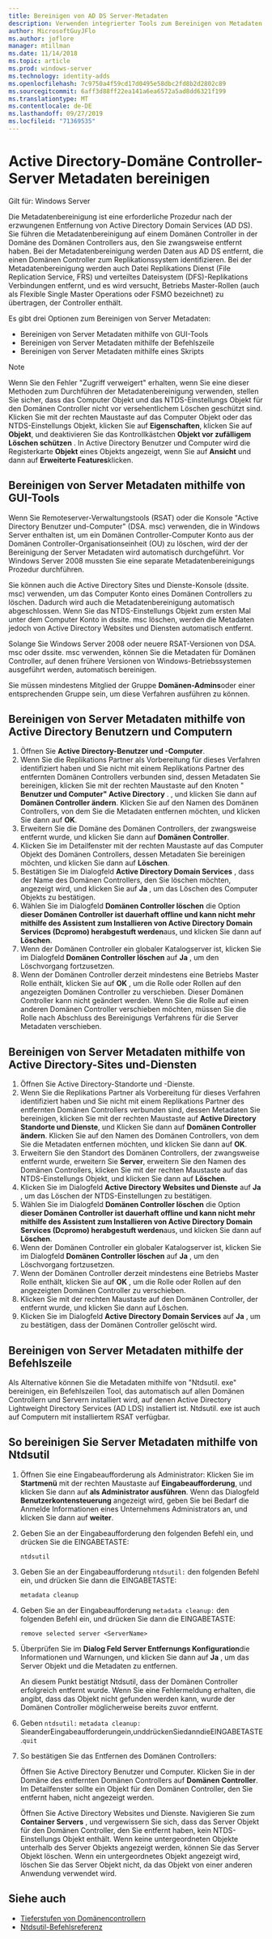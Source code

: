 ```yaml
---
title: Bereinigen von AD DS Server-Metadaten
description: Verwenden integrierter Tools zum Bereinigen von Metadaten von entfernten Domänen Controllern
author: MicrosoftGuyJFlo
ms.author: joflore
manager: mtillman
ms.date: 11/14/2018
ms.topic: article
ms.prod: windows-server
ms.technology: identity-adds
ms.openlocfilehash: 7c9750a4f59cd17d0495e58dbc2fd8b2d2802c89
ms.sourcegitcommit: 6aff3d88ff22ea141a6ea6572a5ad8dd6321f199
ms.translationtype: MT
ms.contentlocale: de-DE
ms.lasthandoff: 09/27/2019
ms.locfileid: "71369535"
---
```

# <a name="clean-up-active-directory-domain-controller-server-metadata"></a>Active Directory-Domäne Controller-Server Metadaten bereinigen

Gilt für: Windows Server

Die Metadatenbereinigung ist eine erforderliche Prozedur nach der erzwungenen Entfernung von Active Directory Domain Services (AD DS). Sie führen die Metadatenbereinigung auf einem Domänen Controller in der Domäne des Domänen Controllers aus, den Sie zwangsweise entfernt haben. Bei der Metadatenbereinigung werden Daten aus AD DS entfernt, die einen Domänen Controller zum Replikationssystem identifizieren. Bei der Metadatenbereinigung werden auch Datei Replikations Dienst (File Replication Service, FRS) und verteiltes Dateisystem (DFS)-Replikations Verbindungen entfernt, und es wird versucht, Betriebs Master-Rollen (auch als Flexible Single Master Operations oder FSMO bezeichnet) zu übertragen, der Controller enthält.

Es gibt drei Optionen zum Bereinigen von Server Metadaten:

- Bereinigen von Server Metadaten mithilfe von GUI-Tools
- Bereinigen von Server Metadaten mithilfe der Befehlszeile
- Bereinigen von Server Metadaten mithilfe eines Skripts

> [!NOTE]
> Wenn Sie den Fehler "Zugriff verweigert" erhalten, wenn Sie eine dieser Methoden zum Durchführen der Metadatenbereinigung verwenden, stellen Sie sicher, dass das Computer Objekt und das NTDS-Einstellungs Objekt für den Domänen Controller nicht vor versehentlichem Löschen geschützt sind. Klicken Sie mit der rechten Maustaste auf das Computer Objekt oder das NTDS-Einstellungs Objekt, klicken Sie auf **Eigenschaften**, klicken Sie auf **Objekt**, und deaktivieren Sie das Kontrollkästchen **Objekt vor zufälligem Löschen schützen** . In Active Directory Benutzer und Computer wird die Registerkarte **Objekt** eines Objekts angezeigt, wenn Sie auf **Ansicht** und dann auf **Erweiterte Features**klicken.

## <a name="clean-up-server-metadata-using-gui-tools"></a>Bereinigen von Server Metadaten mithilfe von GUI-Tools

Wenn Sie Remoteserver-Verwaltungstools (RSAT) oder die Konsole "Active Directory Benutzer und-Computer" (DSA. msc) verwenden, die in Windows Server enthalten ist, um ein Domänen Controller-Computer Konto aus der Domänen Controller-Organisationseinheit (OU) zu löschen, wird der der Bereinigung der Server Metadaten wird automatisch durchgeführt. Vor Windows Server 2008 mussten Sie eine separate Metadatenbereinigungs Prozedur durchführen.

Sie können auch die Active Directory Sites und Dienste-Konsole (dssite. msc) verwenden, um das Computer Konto eines Domänen Controllers zu löschen. Dadurch wird auch die Metadatenbereinigung automatisch abgeschlossen. Wenn Sie das NTDS-Einstellungs Objekt zum ersten Mal unter dem Computer Konto in dssite. msc löschen, werden die Metadaten jedoch von Active Directory Websites und Diensten automatisch entfernt.

Solange Sie Windows Server 2008 oder neuere RSAT-Versionen von DSA. msc oder dssite. msc verwenden, können Sie die Metadaten für Domänen Controller, auf denen frühere Versionen von Windows-Betriebssystemen ausgeführt werden, automatisch bereinigen.

Sie müssen mindestens Mitglied der Gruppe **Domänen-Admins**oder einer entsprechenden Gruppe sein, um diese Verfahren ausführen zu können.

## <a name="clean-up-server-metadata-using-activedirectory-users-and-computers"></a>Bereinigen von Server Metadaten mithilfe von Active Directory Benutzern und Computern

1. Öffnen Sie **Active Directory-Benutzer und -Computer**.
2. Wenn Sie die Replikations Partner als Vorbereitung für dieses Verfahren identifiziert haben und Sie nicht mit einem Replikations Partner des entfernten Domänen Controllers verbunden sind, dessen Metadaten Sie bereinigen, klicken Sie mit der rechten Maustaste auf den Knoten " **Benutzer und Computer" Active Directory** . , und klicken Sie dann auf **Domänen Controller ändern**. Klicken Sie auf den Namen des Domänen Controllers, von dem Sie die Metadaten entfernen möchten, und klicken Sie dann auf **OK**.
3. Erweitern Sie die Domäne des Domänen Controllers, der zwangsweise entfernt wurde, und klicken Sie dann auf **Domänen Controller**.
4. Klicken Sie im Detailfenster mit der rechten Maustaste auf das Computer Objekt des Domänen Controllers, dessen Metadaten Sie bereinigen möchten, und klicken Sie dann auf **Löschen**.
5. Bestätigen Sie im Dialogfeld **Active Directory Domain Services** , dass der Name des Domänen Controllers, den Sie löschen möchten, angezeigt wird, und klicken Sie auf **Ja** , um das Löschen des Computer Objekts zu bestätigen.
6. Wählen Sie im Dialogfeld **Domänen Controller löschen** die Option **dieser Domänen Controller ist dauerhaft offline und kann nicht mehr mithilfe des Assistent zum Installieren von Active Directory Domain Services (Dcpromo) herabgestuft werden**aus, und klicken Sie dann auf **Löschen**.
7. Wenn der Domänen Controller ein globaler Katalogserver ist, klicken Sie im Dialogfeld **Domänen Controller löschen** auf **Ja** , um den Löschvorgang fortzusetzen.
8. Wenn der Domänen Controller derzeit mindestens eine Betriebs Master Rolle enthält, klicken Sie auf **OK** , um die Rolle oder Rollen auf den angezeigten Domänen Controller zu verschieben. Dieser Domänen Controller kann nicht geändert werden. Wenn Sie die Rolle auf einen anderen Domänen Controller verschieben möchten, müssen Sie die Rolle nach Abschluss des Bereinigungs Verfahrens für die Server Metadaten verschieben.

## <a name="clean-up-server-metadata-using-activedirectory-sites-and-services"></a>Bereinigen von Server Metadaten mithilfe von Active Directory-Sites und-Diensten

1. Öffnen Sie Active Directory-Standorte und -Dienste.
2. Wenn Sie die Replikations Partner als Vorbereitung für dieses Verfahren identifiziert haben und Sie nicht mit einem Replikations Partner des entfernten Domänen Controllers verbunden sind, dessen Metadaten Sie bereinigen, klicken Sie mit der rechten Maustaste auf **Active Directory Standorte und Dienste**, und Klicken Sie dann auf **Domänen Controller ändern**. Klicken Sie auf den Namen des Domänen Controllers, von dem Sie die Metadaten entfernen möchten, und klicken Sie dann auf **OK**.
3. Erweitern Sie den Standort des Domänen Controllers, der zwangsweise entfernt wurde, erweitern Sie **Server**, erweitern Sie den Namen des Domänen Controllers, klicken Sie mit der rechten Maustaste auf das NTDS-Einstellungs Objekt, und klicken Sie dann auf **Löschen**.
4. Klicken Sie im Dialogfeld **Active Directory Websites und Dienste** auf **Ja** , um das Löschen der NTDS-Einstellungen zu bestätigen.
5. Wählen Sie im Dialogfeld **Domänen Controller löschen** die Option **dieser Domänen Controller ist dauerhaft offline und kann nicht mehr mithilfe des Assistent zum Installieren von Active Directory Domain Services (Dcpromo) herabgestuft werden**aus, und klicken Sie dann auf **Löschen**.
6. Wenn der Domänen Controller ein globaler Katalogserver ist, klicken Sie im Dialogfeld **Domänen Controller löschen** auf **Ja** , um den Löschvorgang fortzusetzen.
7. Wenn der Domänen Controller derzeit mindestens eine Betriebs Master Rolle enthält, klicken Sie auf **OK** , um die Rolle oder Rollen auf den angezeigten Domänen Controller zu verschieben.
8. Klicken Sie mit der rechten Maustaste auf den Domänen Controller, der entfernt wurde, und klicken Sie dann auf Löschen.
9. Klicken Sie im Dialogfeld **Active Directory Domain Services** auf **Ja** , um zu bestätigen, dass der Domänen Controller gelöscht wird.

## <a name="clean-up-server-metadata-using-the-command-line"></a>Bereinigen von Server Metadaten mithilfe der Befehlszeile

Als Alternative können Sie die Metadaten mithilfe von "Ntdsutil. exe" bereinigen, ein Befehlszeilen Tool, das automatisch auf allen Domänen Controllern und Servern installiert wird, auf denen Active Directory Lightweight Directory Services (AD LDS) installiert ist. Ntdsutil. exe ist auch auf Computern mit installiertem RSAT verfügbar.

## <a name="to-clean-up-server-metadata-by-using-ntdsutil"></a>So bereinigen Sie Server Metadaten mithilfe von Ntdsutil

1. Öffnen Sie eine Eingabeaufforderung als Administrator: Klicken Sie im **Startmenü** mit der rechten Maustaste auf **Eingabeaufforderung**, und klicken Sie dann auf **als Administrator ausführen**. Wenn das Dialogfeld **Benutzerkontensteuerung** angezeigt wird, geben Sie bei Bedarf die Anmelde Informationen eines Unternehmens Administrators an, und klicken Sie dann auf **weiter**.
2. Geben Sie an der Eingabeaufforderung den folgenden Befehl ein, und drücken Sie die EINGABETASTE:

   `ntdsutil`

3. Geben Sie an der Eingabeaufforderung `ntdsutil:` den folgenden Befehl ein, und drücken Sie dann die EINGABETASTE:

   `metadata cleanup`

4. Geben Sie an der Eingabeaufforderung `metadata cleanup:` den folgenden Befehl ein, und drücken Sie dann die EINGABETASTE:

   `remove selected server <ServerName>`

5. Überprüfen Sie im **Dialog Feld Server Entfernungs Konfiguration**die Informationen und Warnungen, und klicken Sie dann auf **Ja** , um das Server Objekt und die Metadaten zu entfernen.

   An diesem Punkt bestätigt Ntdsutil, dass der Domänen Controller erfolgreich entfernt wurde. Wenn Sie eine Fehlermeldung erhalten, die angibt, dass das Objekt nicht gefunden werden kann, wurde der Domänen Controller möglicherweise bereits zuvor entfernt.

6. Geben `ntdsutil:` `metadata cleanup:` SieanderEingabeaufforderungein,unddrückenSiedanndieEINGABETASTE.`quit`

7. So bestätigen Sie das Entfernen des Domänen Controllers:

   Öffnen Sie Active Directory Benutzer und Computer. Klicken Sie in der Domäne des entfernten Domänen Controllers auf **Domänen Controller**. Im Detailfenster sollte ein Objekt für den Domänen Controller, den Sie entfernt haben, nicht angezeigt werden.

   Öffnen Sie Active Directory Websites und Dienste. Navigieren Sie zum **Container Servers** , und vergewissern Sie sich, dass das Server Objekt für den Domänen Controller, den Sie entfernt haben, kein NTDS-Einstellungs Objekt enthält. Wenn keine untergeordneten Objekte unterhalb des Server Objekts angezeigt werden, können Sie das Server Objekt löschen. Wenn ein untergeordnetes Objekt angezeigt wird, löschen Sie das Server Objekt nicht, da das Objekt von einer anderen Anwendung verwendet wird.

## <a name="see-also"></a>Siehe auch

* [Tieferstufen von Domänencontrollern](Demoting-Domain-Controllers-and-Domains--Level-200-.md)
* [Ntdsutil-Befehlsreferenz](https://docs.microsoft.com/previous-versions/windows/it-pro/windows-server-2008-R2-and-2008/cc753343(v=ws.10))
